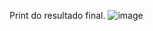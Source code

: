Print do resultado final. 
![image](https://github.com/user-attachments/assets/9650c583-5820-4fb5-89d3-fd3a39f6686b)
